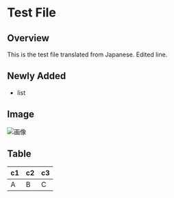 # Test File

## Overview

This is the test file translated from Japanese. Edited line.

## Newly Added

- list

## Image

![画像](https://1.bp.blogspot.com/-S3186qX2F9Q/WUdZHSp0BPI/AAAAAAABFCw/f121GkI1uqEyqSDyFHHMooC-9PNmDEfRgCLcBGAs/s400/smartphone_photo_satsuei_woman.png)

## Table

c1 | c2 | c3
--- | --- | ---
A | B | C
